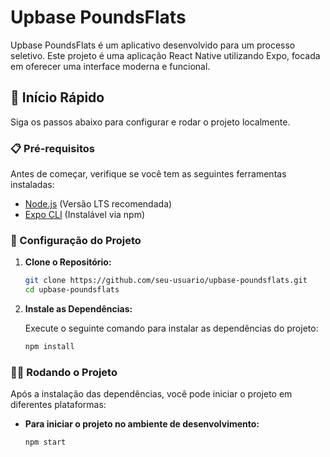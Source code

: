 # Upbase PoundsFlats

Upbase PoundsFlats é um aplicativo desenvolvido para um processo seletivo. Este projeto é uma aplicação React Native utilizando Expo, focada em oferecer uma interface moderna e funcional. 

## 🚀 Início Rápido

Siga os passos abaixo para configurar e rodar o projeto localmente.

### 📋 Pré-requisitos

Antes de começar, verifique se você tem as seguintes ferramentas instaladas:

- [Node.js](https://nodejs.org/) (Versão LTS recomendada)
- [Expo CLI](https://docs.expo.dev/get-started/installation/) (Instalável via npm)

### 🔧 Configuração do Projeto

1. **Clone o Repositório:**

   ```bash
   git clone https://github.com/seu-usuario/upbase-poundsflats.git
   cd upbase-poundsflats

2. **Instale as Dependências:**

   Execute o seguinte comando para instalar as dependências do projeto:

   ```bash
   npm install

### 🏃‍♂️ Rodando o Projeto

Após a instalação das dependências, você pode iniciar o projeto em diferentes plataformas:

- **Para iniciar o projeto no ambiente de desenvolvimento:**

  ```bash
  npm start
